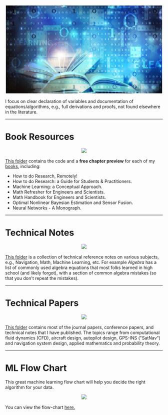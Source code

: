 <p align="center">
	<img width="500" img src="https://github.com/pfroysdon/publications/blob/main/figures/machine-learning-books.jpg">
</p>

I focus on clear declaration of variables and documentation of equations/algorithms, e.g., full derivations and proofs, not found elsewhere in the literature.


-----------------------------------------------------------------------------------
# Book Resources
<p align="center">
	<img width="600" img src="/images/books.jpg">
</p>

[This folder](https://github.com/pfroysdon/publications/tree/main/Books) contains the code and a **free chapter preview** for each of my [books](https://www.roysdonfibonaccipress.com/), including:
- How to do Research, Remotely!
- How to do Research: a Guide for Students & Practitioners.
- Machine Learning: a Conceptual Approach.
- Math Refresher for Engineers and Scientists.
- Math Handbook for Engineers and Scientists.
- Optimal Nonlinear Bayesian Estimation and Sensor Fusion.
- Neural Networks - A Monograph.



-----------------------------------------------------------------------------------
# Technical Notes
<p align="center">
	<img width="250" img src="/images/LS.png">
</p>

[This folder](https://github.com/pfroysdon/publications/tree/main/Tech_Notes) is a collection of technical reference notes on various subjects, e.g., Navigation, Math, Machine Learning, etc.
For example *Algebra* has a list of commonly used algebra equations that most folks learned in high school (and likely forgot), with a section of common algebra mistakes (so that you don't repeat the mistakes).



-----------------------------------------------------------------------------------
# Technical Papers	
<p align="center">
	<img width="250" img src="/images/pub.png">
</p>

[This folder](https://github.com/pfroysdon/publications/tree/main/Papers) contains most of the journal papers, conference papers, and technical notes that I have published.  The topics range from computational fluid dynamics (CFD), aircraft design, autopilot design, GPS-INS ("SatNav") and navigation system design, applied mathematics and probability theory.



-----------------------------------------------------------------------------------
# ML Flow Chart
This great machine learning flow chart will help you decide the right algorithm for your data.
<p align="center">
	<img width="600" img src="/images/ML_flow_chart.png">
</p>

You can view the flow-chart [here.](https://github.com/pfroysdon/publications/blob/main/Flow-Chart)




